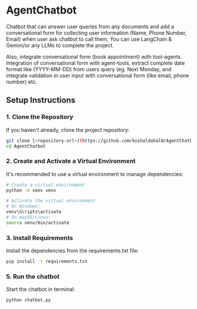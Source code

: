 # AgentChatbot
Chatbot that can answer user queries from any documents and add a conversational form for collecting user information (Name, Phone Number, Email) when user ask chatbot to call them, You can use LangChain & Gemini/or any LLMs to complete the project.

Also, integrate conversational form (book appointment) with tool-agents. Integration of  conversational form with agent-tools, extract complete date format like (YYYY-MM-DD) from users query (eg. Next Monday, and integrate validation in user input with conversational form (like email, phone number) etc.


## Setup Instructions

### 1. Clone the Repository
If you haven't already, clone the project repository:
```bash
git clone [<repository-url>](https://github.com/kushaldahal0/AgentChatbot.git)
cd AgentChatbot
```
### 2. Create and Activate a Virtual Environment
It's recommended to use a virtual environment to manage dependencies:
```bash 
# Create a virtual environment
python -m venv venv

# Activate the virtual environment
# On Windows:
venv\Scripts\activate
# On macOS/Linux:
source venv/bin/activate

```

### 3. Install Requirements
Install the dependencies from the requirements.txt file:
```bash
pip install -r requirements.txt
```
### 5. Run the chatbot
Start the chatbot in terminal:

```bash
python chatbot.py
```
